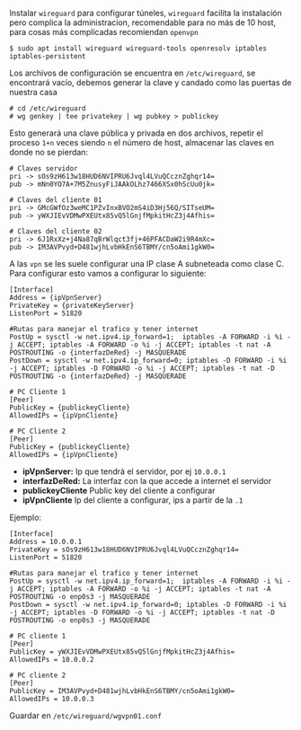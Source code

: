Instalar `wireguard` para configurar túneles, `wireguard` facilita la instalación
pero complica la administracion, recomendable para no más de 10 host, para cosas
más complicadas recomiendan `openvpn`

```text
$ sudo apt install wireguard wireguard-tools openresolv iptables iptables-persistent
```

Los archivos de configuración se encuentra en `/etc/wireguard`, se encontrará vacío,
debemos generar la clave y candado como las puertas de nuestra casa

```text
# cd /etc/wireguard
# wg genkey | tee privatekey | wg pubkey > publickey
```

Esto generará una clave pública y privada en dos archivos, repetir el proceso `1+n`
veces siendo `n` el número de host, almacenar las claves en donde no se pierdan:

```text
# Claves servidor
pri -> sOs9zH613w18HUD6NVIPRU6Jvql4LVuQCcznZghqr14=
pub -> mNn0YO7A+7M5ZnusyFiJAAkOLhz7466XSx0hScUu0jk=

# Claves del cliente 01
pri -> GMcGWfOz3weMC1PZvInxBVO2mS4iD3Hj56Q/SITseUM=
pub -> yWXJIEvVDMwPXEUtx85vQ5lGnjfMpkitHcZ3j4Afhis=

# Claves del cliente 02
pri -> 6J1RxXz+j4Na87qBrWlqct3fj+46PFACDaW2i9R4mXc=
pub -> IM3AVPvyd+D481wjhLvbHkEnS6TBMY/cn5oAmi1gkW0=

```

A las `vpn` se les suele configurar una IP clase A subneteada como clase C.
Para configurar esto vamos a configurar lo siguiente:

```
[Interface]
Address = {ipVpnServer}
PrivateKey = {privateKeyServer}
ListenPort = 51820

#Rutas para manejar el trafico y tener internet
PostUp = sysctl -w net.ipv4.ip_forward=1;  iptables -A FORWARD -i %i -j ACCEPT; iptables -A FORWARD -o %i -j ACCEPT; iptables -t nat -A POSTROUTING -o {interfazDeRed} -j MASQUERADE
PostDown = sysctl -w net.ipv4.ip_forward=0; iptables -D FORWARD -i %i -j ACCEPT; iptables -D FORWARD -o %i -j ACCEPT; iptables -t nat -D POSTROUTING -o {interfazDeRed} -j MASQUERADE

# PC Cliente 1
[Peer]
PublicKey = {publickeyCliente}
AllowedIPs = {ipVpnCliente}

# PC Cliente 2
[Peer]
PublicKey = {publickeyCliente}
AllowedIPs = {ipVpnCliente}
```

- **ipVpnServer:** Ip que tendrá el servidor, por ej `10.0.0.1`
- **interfazDeRed:** La interfaz con la que accede a internet el servidor
- **publickeyCliente** Public key del cliente a configurar
- **ipVpnCliente** Ip del cliente a configurar, ips a partir de la `.1`

Ejemplo:

```
[Interface]
Address = 10.0.0.1
PrivateKey = sOs9zH613w18HUD6NVIPRU6Jvql4LVuQCcznZghqr14=
ListenPort = 51820

#Rutas para manejar el trafico y tener internet
PostUp = sysctl -w net.ipv4.ip_forward=1;  iptables -A FORWARD -i %i -j ACCEPT; iptables -A FORWARD -o %i -j ACCEPT; iptables -t nat -A POSTROUTING -o enp0s3 -j MASQUERADE
PostDown = sysctl -w net.ipv4.ip_forward=0; iptables -D FORWARD -i %i -j ACCEPT; iptables -D FORWARD -o %i -j ACCEPT; iptables -t nat -D POSTROUTING -o enp0s3 -j MASQUERADE

# PC cliente 1
[Peer]
PublicKey = yWXJIEvVDMwPXEUtx85vQ5lGnjfMpkitHcZ3j4Afhis=
AllowedIPs = 10.0.0.2

# PC cliente 2
[Peer]
PublicKey = IM3AVPvyd+D481wjhLvbHkEnS6TBMY/cn5oAmi1gkW0=
AllowedIPs = 10.0.0.3

```

Guardar en `/etc/wireguard/wgvpn01.conf`
